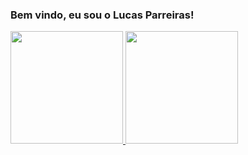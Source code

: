 ### Bem vindo, eu sou o Lucas Parreiras!

<div>
  <a href="https://github.com/Lucas-Parreiras"/>
  <img height="180em" src="https://github-readme-stats.vercel.app/api?username=lucas-parreiras&show_icons=true&theme=dracula"/>
  <img height="180em" src="https://github-readme-stats.vercel.app/api/top-langs/?username=lucas-parreiras&size_weight=0.5&count_weight=0.5&layout=donut"/>
</div>
